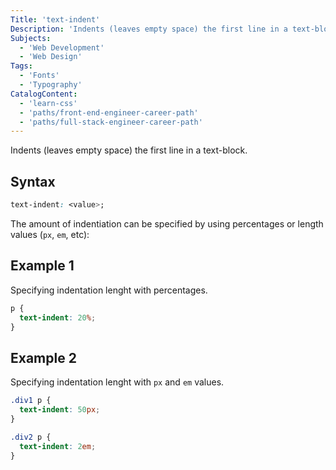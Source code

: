 ```yaml
---
Title: 'text-indent'
Description: 'Indents (leaves empty space) the first line in a text-block.'
Subjects:
  - 'Web Development'
  - 'Web Design'
Tags:
  - 'Fonts'
  - 'Typography'
CatalogContent:
  - 'learn-css'
  - 'paths/front-end-engineer-career-path'
  - 'paths/full-stack-engineer-career-path'
---
```


Indents (leaves empty space) the first line in a text-block.

## Syntax

```css
text-indent: <value>;
```

The amount of indentiation can be specified by using percentages or length values (`px`, `em`, etc):

## Example 1

Specifying indentation lenght with percentages.

```css
p {
  text-indent: 20%;
}
```

## Example 2

Specifying indentation lenght with `px` and `em` values.

```css
.div1 p {
  text-indent: 50px;
}

.div2 p {
  text-indent: 2em;
}
```
